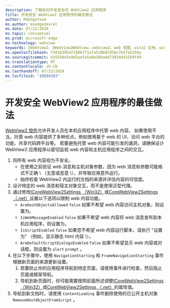 ```yaml
---
description: 了解如何开发安全的 WebView2 应用程序
title: 开发安全 WebView2 应用程序的最佳做法
author: MSEdgeTeam
ms.author: msedgedevrel
ms.date: 07/22/2020
ms.topic: conceptual
ms.prod: microsoft-edge
ms.technology: webview
keywords: IWebView2、IWebView2WebView、webview2、web 视图、win32 应用、win32、edge、ICoreWebView2、ICoreWebView2Host、浏览器控件、边缘 html、安全性
ms.openlocfilehash: f30163954f1906f71afa520b87d58c7647a5250a
ms.sourcegitcommit: b3555043e9d5aefa5a9e36ba4d73934d41559f49
ms.translationtype: MT
ms.contentlocale: zh-CN
ms.lasthandoff: 07/23/2020
ms.locfileid: "10894303"
---
```

# 开发安全 WebView2 应用程序的最佳做法  

[WebView2 控件][Webview2Main]允许开发人员在本机应用程序中托管 web 内容。 如果使用不当，托管 web 内容提供了多种优点，例如使用基于 web 的 UI、访问 web 平台的功能、共享代码跨平台等。  若要避免托管 web 内容可能引发的漏洞，请确保设计 WebView2 应用程序以密切监视 web 内容和主机应用程序之间的交互。  

1.  将所有 web 内容视为不安全。  
    *   在使用之前验证 web 消息和主机对象参数，因为 web 消息和参数可能格式不正确 \ （无意或恶意 \），并导致应用意外运行。
    *   始终检查 WebView2 内运行的文档的来源并评估内容的可信度。  
1.  设计特定的 web 消息和宿主对象交互，而不是使用泛型代理。  
1.  通过修改[ICoreWebView2Settings （Win32）][Webview2ReferenceWin3209538Icorewebview2settings]或[CoreWebView2Settings （.net）][Webview2ReferenceWin3209538MicrosoftWebWebview2CoreCorewebview2settings]设置以下选项以限制 web 内容功能。  
    *   `AreHostObjectsAllowed` `false` 如果不希望 web 内容访问主机对象，则设置为。  
    *   `IsWebMessageEnabled` `false` 如果不希望 web 内容将 web 消息发布到本机应用程序，则设置为。  
    *   `IsScriptEnabled` `false` 如果您不希望 web 内容运行脚本，请执行 "设置为" （例如，显示静态 html 内容 \）。  
    *   `AreDefaultScriptDialogsEnabled` `false` 如果不希望显示 web 内容或对话框，则设置为 `alert` `prompt` 。  
1.  在以下步骤中，使用 `NavigationStarting` 和 `FrameNavigationStarting` 事件根据新页面的来源更新设置。  
    1.  若要防止你的应用程序导航到特定页面，请使用事件进行检查，然后阻止页面或框架导航。  
    1.  导航到新页面时，你可能需要按照前面所述调整[ICoreWebView2Settings （Win32）][Webview2ReferenceWin3209538Icorewebview2settings]或[CoreWebView2Settings （.net）][Webview2ReferenceWin3209538MicrosoftWebWebview2CoreCorewebview2settings]的属性值。  
1.  导航到新文档时，请使用 `ContentLoading` 事件删除使用的已公开主机对象 `RemoveHostObjectFromScript` 。  

<!--## Security

Always check the Source property of the WebView before using `ExecuteScript`, `PostWebMessageAsJson`, `PostWebMessageAsString`, or any other method to send information into the WebView. The WebView may have navigated to another page via the end user interacting with the page or script in the page causing navigation. Similarly, be very careful with `AddScriptToExecuteOnDocumentCreated`. All future `navigations` run the same script and if it provides access to information intended only for a certain origin, any HTML document may have access.

When examining the result of an `ExecuteScript` method call, a `WebMessageReceived` event, always check the Source of the sender, or any other mechanism of receiving information from an HTML document in a WebView validate the URI of the HTML document is what you expect.

When constructing a message to send into a WebView, prefer using `PostWebMessageAsJson` and construct the JSON string parameter using a JSON library. This avoids any potential accidents of encoding information into a JSON string or script and ensure no attacker controlled input can modify the rest of the JSON message or run arbitrary script. -->  

<!-- links -->  

[Webview2Main]: ../index.md "Microsoft Edge WebView2 简介（预览版） |Microsoft 文档"  

[Webview2ReferenceWin3209538Icorewebview2settings]: ../reference/win32/0-9-538/icorewebview2settings.md "interface ICoreWebView2Settings |Microsoft 文档"  

[Webview2ReferenceWin3209538MicrosoftWebWebview2CoreCorewebview2settings]: ../reference/dotnet/0-9-538/microsoft-web-webview2-core-corewebview2settings.md "CoreWebView2Settings 类 | WebView2 类 |Microsoft 文档"  
